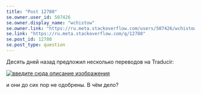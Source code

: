 ```yaml
---
title: "Post 12780"
se.owner.user_id: 507426
se.owner.display_name: "wchistow"
se.owner.link: "https://ru.meta.stackoverflow.com/users/507426/wchistow"
se.link: "https://ru.meta.stackoverflow.com/q/12780"
se.post_id: 12780
se.post_type: question
---
```

<p>Десять дней назад предложил несколько переводов на Traducir:</p>
<p><a href="https://i.stack.imgur.com/8iZw9.png" rel="nofollow noreferrer"><img src="https://i.stack.imgur.com/8iZw9.png" alt="введите сюда описание изображения" /></a></p>
<p>и они до сих пор не одобрены. В чём дело?</p>
